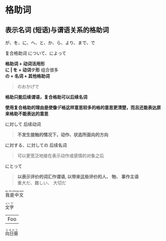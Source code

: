 
格助词
===

## 表示名词 (短语)与谓语关系的格助词  

が、を、に、へ、と、か、ら、より、まで、で

复合格助词 
について、によって

**格助词 + 动词活用形**  
**に | を + 动词テ形**    组合很多  
**の + 名词 + 其他格助词**   
> のおかげで  

**格助只能后续谓语，复合格助可以后续名词**  

**使用复合格助的理由是使像デ格这样意思较多的格的意思更清楚，而且还能表达原来格助不能表达的意思**  


に対して  后续动词  
> **不发生接触的情况下，动作、状态所面向的方向**     
  

に対する、に対しての  后续名词  
> 可以更宽泛地接在表示动作或感情的对象之后  

にとって  
> **以表示评价的词汇作谓语, 以带来这些评价的人、 物、 事作主语**   
重大だ、難しい、 大切だ  


<ruby>
        我是中文
        <rt>wo shi zhong wen</rt>
    </ruby>

<ruby> <rb>文字</rb> <rt>ㄨㄣˊㄗˋ</rt> </ruby>


<table> <tr> <td>Foo</td> </tr> </table>



<ruby><rb>向日葵</rb><rp>(</rp><rt>ひまわり</rt><rp>)</rp></ruby>












